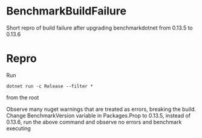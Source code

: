# BenchmarkBuildFailure
Short repro of build failure after upgrading benchmarkdotnet from 0.13.5 to 0.13.6

# Repro
Run
```
dotnet run -c Release --filter *
```
from the root

Observe many nuget warnings that are treated as errors, breaking the build.
Change BenchmarkVersion variable in Packages.Prop to 0.13.5, instead of 0.13.6, run the above command and observe no errors and benchmark executing
